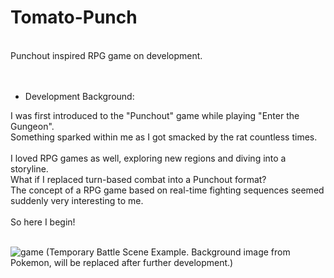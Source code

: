 # Tomato-Punch
<br />
Punchout inspired RPG game on development. <br /><br /><br />

* Development Background:

I was first introduced to the "Punchout" game while playing "Enter the Gungeon".<br />
Something sparked within me as I got smacked by the rat countless times.<br /><br />
I loved RPG games as well, exploring new regions and diving into a storyline.<br />
What if I replaced turn-based combat into a Punchout format?<br />
The concept of a RPG game based on real-time fighting sequences seemed suddenly very interesting to me.<br /><br />
So here I begin!<br /><br />


![game](https://user-images.githubusercontent.com/98079532/150507221-fe05273e-0fc8-4192-b061-08cfaf728d64.png)
(Temporary Battle Scene Example. Background image from Pokemon, will be replaced after further development.)

